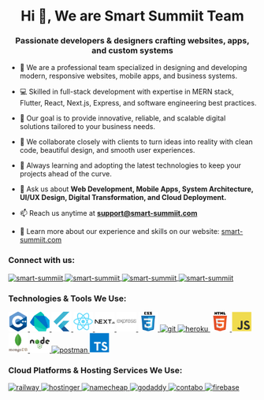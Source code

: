 <h1 align="center">Hi 👋, We are Smart Summiit Team</h1>
<h3 align="center">Passionate developers & designers crafting websites, apps, and custom systems</h3>

- 🏢 We are a professional team specialized in designing and developing modern, responsive websites, mobile apps, and business systems.
- 💻 Skilled in full-stack development with expertise in MERN stack, Flutter, React, Next.js, Express, and software engineering best practices.
- 🎯 Our goal is to provide innovative, reliable, and scalable digital solutions tailored to your business needs.
- 🤝 We collaborate closely with clients to turn ideas into reality with clean code, beautiful design, and smooth user experiences.
- 🚀 Always learning and adopting the latest technologies to keep your projects ahead of the curve.
- 💬 Ask us about **Web Development, Mobile Apps, System Architecture, UI/UX Design, Digital Transformation, and Cloud Deployment.**
- 📫 Reach us anytime at **support@smart-summiit.com**

- 📄 Learn more about our experience and skills on our website: [smart-summiit.com](https://smart-summiit.com)

<h3 align="left">Connect with us:</h3>
<p align="left">
  <a href="https://linkedin.com/in/smart-summiit" target="_blank" rel="noreferrer">
    <img align="center" src="https://raw.githubusercontent.com/rahuldkjain/github-profile-readme-generator/master/src/images/icons/Social/linked-in-alt.svg" alt="smart-summiit" height="30" width="40" />
  </a>
  <a href="https://instagram.com/smart-summiit" target="_blank" rel="noreferrer">
    <img align="center" src="https://raw.githubusercontent.com/rahuldkjain/github-profile-readme-generator/master/src/images/icons/Social/instagram.svg" alt="smart-summiit" height="30" width="40" />
  </a>
  <a href="https://facebook.com/smart-summiit" target="_blank" rel="noreferrer">
    <img align="center" src="https://raw.githubusercontent.com/rahuldkjain/github-profile-readme-generator/master/src/images/icons/Social/facebook.svg" alt="smart-summiit" height="30" width="40" />
  </a>
  <a href="https://tiktok.com/@smart-summiit" target="_blank" rel="noreferrer">
    <img align="center" src="https://raw.githubusercontent.com/rahuldkjain/github-profile-readme-generator/master/src/images/icons/Social/tiktok.svg" alt="smart-summiit" height="30" width="40" />
  </a>
</p>

<h3 align="left">Technologies & Tools We Use:</h3>
<p align="left">
  <a href="https://www.w3schools.com/cpp/" target="_blank" rel="noreferrer">
    <img src="https://raw.githubusercontent.com/devicons/devicon/master/icons/cplusplus/cplusplus-original.svg" alt="cplusplus" width="40" height="40" />
  </a>
  <a href="https://dart.dev" target="_blank" rel="noreferrer">
    <img src="https://raw.githubusercontent.com/devicons/devicon/master/icons/dart/dart-original.svg" alt="dart" width="40" height="40" />
  </a>
  <a href="https://flutter.dev" target="_blank" rel="noreferrer">
    <img src="https://raw.githubusercontent.com/devicons/devicon/master/icons/flutter/flutter-original.svg" alt="flutter" width="40" height="40" />
  </a>
  <a href="https://reactjs.org" target="_blank" rel="noreferrer">
    <img src="https://raw.githubusercontent.com/devicons/devicon/master/icons/react/react-original.svg" alt="react" width="40" height="40" />
  </a>
  <a href="https://nextjs.org" target="_blank" rel="noreferrer">
    <img src="https://raw.githubusercontent.com/devicons/devicon/master/icons/nextjs/nextjs-original-wordmark.svg" alt="nextjs" width="40" height="40" />
  </a>
  <a href="https://expressjs.com" target="_blank" rel="noreferrer">
    <img src="https://raw.githubusercontent.com/devicons/devicon/master/icons/express/express-original-wordmark.svg" alt="express" width="40" height="40" />
  </a>
  <a href="https://www.w3schools.com/css/" target="_blank" rel="noreferrer">
    <img src="https://raw.githubusercontent.com/devicons/devicon/master/icons/css3/css3-original-wordmark.svg" alt="css3" width="40" height="40" />
  </a>
  <a href="https://git-scm.com/" target="_blank" rel="noreferrer">
    <img src="https://www.vectorlogo.zone/logos/git-scm/git-scm-icon.svg" alt="git" width="40" height="40" />
  </a>
  <a href="https://heroku.com" target="_blank" rel="noreferrer">
    <img src="https://www.vectorlogo.zone/logos/heroku/heroku-icon.svg" alt="heroku" width="40" height="40" />
  </a>
  <a href="https://www.w3.org/html/" target="_blank" rel="noreferrer">
    <img src="https://raw.githubusercontent.com/devicons/devicon/master/icons/html5/html5-original-wordmark.svg" alt="html5" width="40" height="40" />
  </a>
  <a href="https://developer.mozilla.org/en-US/docs/Web/JavaScript" target="_blank" rel="noreferrer">
    <img src="https://raw.githubusercontent.com/devicons/devicon/master/icons/javascript/javascript-original.svg" alt="javascript" width="40" height="40" />
  </a>
  <a href="https://www.mongodb.com/" target="_blank" rel="noreferrer">
    <img src="https://raw.githubusercontent.com/devicons/devicon/master/icons/mongodb/mongodb-original-wordmark.svg" alt="mongodb" width="40" height="40" />
  </a>
  <a href="https://nodejs.org" target="_blank" rel="noreferrer">
    <img src="https://raw.githubusercontent.com/devicons/devicon/master/icons/nodejs/nodejs-original-wordmark.svg" alt="nodejs" width="40" height="40" />
  </a>
  <a href="https://postman.com" target="_blank" rel="noreferrer">
    <img src="https://www.vectorlogo.zone/logos/getpostman/getpostman-icon.svg" alt="postman" width="40" height="40" />
  </a>
  <a href="https://www.typescriptlang.org/" target="_blank" rel="noreferrer">
    <img src="https://raw.githubusercontent.com/devicons/devicon/master/icons/typescript/typescript-original.svg" alt="typescript" width="40" height="40" />
  </a>
</p>

<h3 align="left">Cloud Platforms & Hosting Services We Use:</h3>
<p align="left">
  <a href="https://railway.app" target="_blank" rel="noreferrer">
    <img src="https://railway.app/static/media/railway-logotype.18427a9a.svg" alt="railway" width="100" height="30" />
  </a>
  <a href="https://www.hostinger.com" target="_blank" rel="noreferrer">
    <img src="https://upload.wikimedia.org/wikipedia/commons/1/11/Hostinger_logo.svg" alt="hostinger" width="100" height="30" />
  </a>
  <a href="https://www.namecheap.com" target="_blank" rel="noreferrer">
    <img src="https://upload.wikimedia.org/wikipedia/commons/2/22/Namecheap_Logo.svg" alt="namecheap" width="100" height="30" />
  </a>
  <a href="https://www.godaddy.com" target="_blank" rel="noreferrer">
    <img src="https://upload.wikimedia.org/wikipedia/commons/4/4a/GoDaddy_logo.svg" alt="godaddy" width="100" height="30" />
  </a>
  <a href="https://contabo.com" target="_blank" rel="noreferrer">
    <img src="https://contabo.com/images/contabo-logo.svg" alt="contabo" width="100" height="30" />
  </a>
  <a href="https://firebase.google.com" target="_blank" rel="noreferrer">
    <img src="https://www.vectorlogo.zone/logos/firebase/firebase-icon.svg" alt="firebase" width="40" height="40" />
  </a>
</p>
